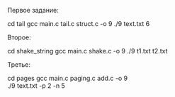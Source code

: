 Первое задание:

cd tail
gcc main.c tail.c struct.c -o 9
./9 text.txt 6

Второе:

cd shake_string
gcc main.c shake.c -o 9
./9 t1.txt t2.txt

Третье:

cd pages
gcc main.c paging.c add.c -o 9        
./9 text.txt -p 2 -n 5
